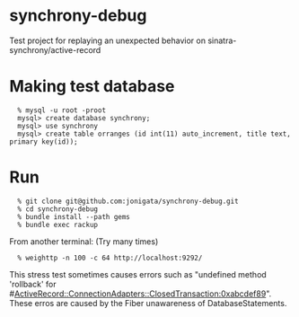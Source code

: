 synchrony-debug
===============

Test project for replaying an unexpected behavior on sinatra-synchrony/active-record 

Making test database
====================

```
  % mysql -u root -proot
  mysql> create database synchrony;
  mysql> use synchrony
  mysql> create table orranges (id int(11) auto_increment, title text, primary key(id));
```

Run
===

```
  % git clone git@github.com:jonigata/synchrony-debug.git
  % cd synchrony-debug
  % bundle install --path gems
  % bundle exec rackup
```

From another terminal: (Try many times)

```
  % weighttp -n 100 -c 64 http://localhost:9292/
```

This stress test sometimes causes errors such as "undefined method 'rollback' for #<ActiveRecord::ConnectionAdapters::ClosedTransaction:0xabcdef89>". These erros are caused by the Fiber unawareness of DatabaseStatements. 
